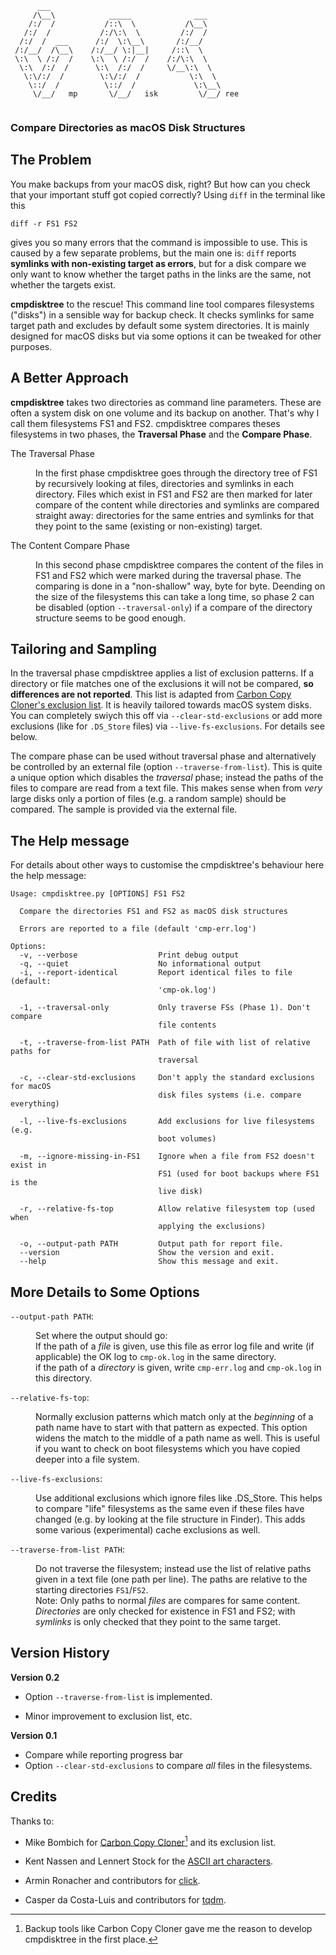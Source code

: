 ```
      ___
     /\__\            _____              ___
    /:/  /           /::\  \           /\__\
   /:/  /           /:/\:\  \         /:/  /
  /:/  /  ___      /:/  \:\__\       /:/__/
 /:/__/  /\__\    /:/__/ \:|__|     /::\  \
 \:\  \ /:/  /    \:\  \ /:/  /    /:/\:\  \
  \:\  /:/  /      \:\  /:/  /     \/__\:\  \
   \:\/:/  /        \:\/:/  /           \:\  \
    \::/  /          \::/  /             \:\__\
     \/__/   mp       \/__/   isk         \/__/ ree
    
```

### Compare Directories as macOS Disk Structures

## The Problem

You make backups from your macOS disk, right? But how can you check that your important stuff  got copied correctly? Using `diff` in the terminal like this

    diff -r FS1 FS2

gives you so many errors that the command is impossible to use. This is caused by a few separate problems, but the main one is: `diff` reports **symlinks with non-existing target as errors**, but for a disk compare we only want to know whether the target paths in the links are the same, not whether the targets exist.

**cmpdisktree** to the rescue! This command line tool compares filesystems ("disks") in a sensible way for backup check. It checks symlinks for same target path and excludes by default some system directories. It is mainly designed for macOS disks but via some options it can  be tweaked for other purposes. 

## A Better Approach

**cmpdisktree** takes two directories as command line parameters. These are often a system disk on one volume and its backup on another. That's  why I call them filesystems FS1 and FS2. cmpdisktree  compares theses filesystems in two phases, the **Traversal Phase** and the **Compare Phase**.

<dl>
<dt>The Traversal Phase</dt><dd>

In the first phase cmpdisktree goes through the directory tree of FS1 by recursively looking at files, directories and symlinks in each directory. Files which exist in FS1 and FS2 are then marked for later compare of the content while directories and symlinks are compared straight away: directories for the same entries and symlinks for that they point to the same (existing or non-existing) target.
</dd>

<dt>The Content Compare Phase</dt><dd>

In this second phase cmpdisktree compares the content of the files in FS1 and FS2 which were marked during the traversal phase. The comparing is done in a "non-shallow" way, byte for byte. Deending on the size of the filesystems this can take a long time, so phase 2 can be disabled  (option `--traversal-only`) if a compare of the directory structure seems to be good enough.
</dd>
</dl>

## Tailoring and Sampling

In the traversal phase cmpdisktree applies a list of exclusion patterns. If a directory or file matches one of the exclusions it will not be compared, **so differences are not reported**. This list is adapted from [Carbon Copy Cloner's exclusion list][exclusion-source]. It is heavily tailored towards macOS system disks. You can completely swiych this off via `--clear-std-exclusions` or add more exclusions (like for `.DS_Store` files) via `--live-fs-exclusions`. For details see below.

The compare phase can be used without traversal phase and alternatively be controlled by an external file (option `--traverse-from-list`). This is quite a unique option which disables the _traversal_ phase; instead the paths of the files to compare are read from a text file. This makes sense when from _very_ large disks only a portion  of files (e.g. a random sample) should be compared. The sample is provided via the external file.


## The Help message

For details about other ways to customise the cmpdisktree's behaviour here the help message:

```
Usage: cmpdisktree.py [OPTIONS] FS1 FS2

  Compare the directories FS1 and FS2 as macOS disk structures

  Errors are reported to a file (default 'cmp-err.log')

Options:
  -v, --verbose                  Print debug output
  -q, --quiet                    No informational output
  -i, --report-identical         Report identical files to file (default:
                                 'cmp-ok.log')

  -1, --traversal-only           Only traverse FSs (Phase 1). Don't compare
                                 file contents

  -t, --traverse-from-list PATH  Path of file with list of relative paths for
                                 traversal

  -c, --clear-std-exclusions     Don't apply the standard exclusions for macOS
                                 disk files systems (i.e. compare everything)

  -l, --live-fs-exclusions       Add exclusions for live filesystems (e.g.
                                 boot volumes)

  -m, --ignore-missing-in-FS1    Ignore when a file from FS2 doesn't exist in
                                 FS1 (used for boot backups where FS1 is the
                                 live disk)

  -r, --relative-fs-top          Allow relative filesystem top (used when
                                 applying the exclusions)

  -o, --output-path PATH         Output path for report file.
  --version                      Show the version and exit.
  --help                         Show this message and exit.
```


## More Details to Some Options

<dl>

<dt><code>--output-path PATH</code>:</dt><dd>

Set where the output should go:  
    If the path of a _file_ is given, use this file as error log file and write 
    (if applicable) the OK log to `cmp-ok.log`
    in the same directory.  
    if the path of a _directory_ is given, write `cmp-err.log` and `cmp-ok.log`
    in this directory.
</dd>

<dt><code>--relative-fs-top</code>:</dt><dd>

Normally exclusion patterns which match only at the _beginning_ of a path
    name have to start with that pattern as expected. This option widens the
    match to the middle of a path name as well. This is useful if you want to
    check on boot filesystems which you have copied deeper into a file system.
</dd>

<dt><code>--live-fs-exclusions</code>:</dt><dd>

Use additional exclusions which ignore files like .DS_Store. This helps to
    compare "life" filesystems as the same even if these files have changed
    (e.g. by looking at the file structure in Finder). This adds some various
    (experimental) cache exclusions as well.
</dd>

<dt><code>--traverse-from-list PATH</code>:</dt><dd>

Do not traverse the filesystem; instead use the list of relative paths
    given in a text file (one path per line). The paths are relative to the
    starting directories `FS1`/`FS2`.  
    Note: Only paths to normal _files_ are compares for same content. 
    _Directories_ are only checked for existence in FS1 and FS2;
    with _symlinks_ is only checked that they point to the same target.
</dd>

</dl>


## Version History

**Version 0.2**

* Option `--traverse-from-list` is implemented. 

* Minor improvement to exclusion list, etc.

**Version 0.1**

* Compare while reporting progress bar
* Option `--clear-std-exclusions` to compare _all_ files in the filesystems.

## Credits

Thanks to:

* Mike Bombich for [Carbon Copy Cloner][ccc][^1] and its exclusion list.
* Kent Nassen and Lennert Stock for the [ASCII art characters][ascii].
* Armin Ronacher and contributors for [click].
* Casper da Costa-Luis and contributors for [tqdm].

  [^1]: Backup tools like Carbon Copy Cloner gave me the reason to develop cmpdisktree in the first place.

  [exclusion-source]: https://bombich.com/kb/ccc5/some-files-and-folders-are-automatically-excluded-from-backup-task
  [ascii]: http://www-personal.umich.edu/~knassen/figfonts/isometric2.flf
  [click]: https://github.com/pallets/click
  [tqdm]: https://github.com/tqdm/tqdm
  [ccc]: https://bombich.com/


<!--  LocalWords:  cmpdisktree filesystem filesystems Symlinks symlinks
 -->
